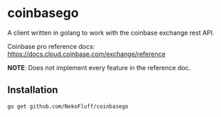 # coinbasego

A client written in golang to work with the coinbase exchange rest API.

Coinbase pro reference docs: https://docs.cloud.coinbase.com/exchange/reference

**NOTE**: Does not implement every feature in the reference doc.

## Installation

`go get github.com/NekoFluff/coinbasego`

